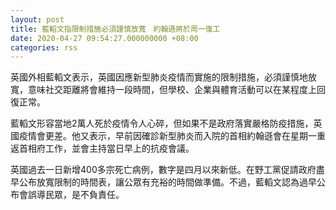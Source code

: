 ```yaml
---
layout: post
title: 藍轁文指限制措施必須謹慎放寬　約翰遜將於周一復工
date: 2020-04-27 09:54:27.000000000 +08:00
categories: rss
---
```


英國外相藍轁文表示，英國因應新型肺炎疫情而實施的限制措施，必須謹慎地放寬，意味社交距離將會維持一段時間，但學校、企業與體育活動可以在某程度上回復正常。

藍轁文形容當地2萬人死於疫情令人心碎，但如果不是政府落實嚴格防疫措施，英國疫情會更差。他又表示，早前因確診新型肺炎而入院的首相約翰遜會在星期一重返首相府工作，並會主持當日早上的抗疫會議。

英國過去一日新增400多宗死亡病例，數字是四月以來新低。在野工黨促請政府盡早公布放寬限制的時間表，讓公眾有充裕的時間做準備。不過，藍轁文認為過早公布會誤導民眾，是不負責任。
